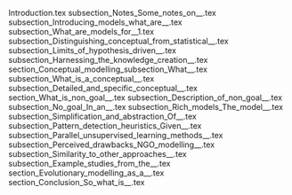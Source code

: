 Introduction.tex
subsection_Notes_Some_notes_on__.tex
subsection_Introducing_models_what_are__.tex
subsection_What_are_models_for__1.tex
subsection_Distinguishing_conceptual_from_statistical__.tex
subsection_Limits_of_hypothesis_driven__.tex
subsection_Harnessing_the_knowledge_creation__.tex
section_Conceptual_modelling_subsection_What__.tex
subsection_What_is_a_conceptual__.tex
subsection_Detailed_and_specific_conceptual__.tex
section_What_is_non_goal__.tex
subsection_Description_of_non_goal__.tex
subsection_No_goal_In_an__.tex
subsection_Rich_models_The_model__.tex
subsection_Simplification_and_abstraction_Of__.tex
subsection_Pattern_detection_heuristics_Given__.tex
subsection_Parallel_unsupervised_learning_methods__.tex
subsection_Perceived_drawbacks_NGO_modelling__.tex
subsection_Similarity_to_other_approaches__.tex
subsection_Example_studies_from_the__.tex
section_Evolutionary_modelling_as_a__.tex
section_Conclusion_So_what_is__.tex
